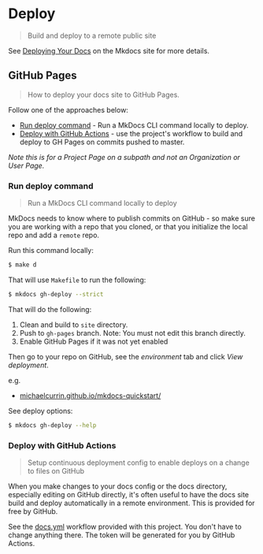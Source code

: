# Deploy
> Build and deploy to a remote public site


See [Deploying Your Docs](https://www.mkdocs.org/user-guide/deploying-your-docs/) on the Mkdocs site for more details.


## GitHub Pages
> How to deploy your docs site to GitHub Pages.

Follow one of the approaches below:

- [Run deploy command](#run-deploy-command) - Run a MkDocs CLI command locally to deploy.
- [Deploy with GitHub Actions](#deploy-with-github-actions) - use the project's workflow to build and deploy to GH Pages on commits pushed to master.


_Note this is for a Project Page on a subpath and not an Organization or User Page._

### Run deploy command
> Run a MkDocs CLI command locally to deploy

MkDocs needs to know where to publish commits on GitHub - so make sure you are working with a repo that you cloned, or that you initialize the local repo and add a `remote` repo.

Run this command locally:

```sh
$ make d
```

That will use `Makefile` to run the following:

```sh
$ mkdocs gh-deploy --strict
```

That will do the following:

1. Clean and build to `site` directory.
2. Push to `gh-pages` branch. Note: You must not edit this branch directly.
3. Enable GitHub Pages if it was not yet enabled

Then go to your repo on GitHub, see the *environment* tab and click _View deployment_.

e.g.

- [michaelcurrin.github.io/mkdocs-quickstart/](https://michaelcurrin.github.io/mkdocs-quickstart/)


See deploy options:

```sh
$ mkdocs gh-deploy --help
```

### Deploy with GitHub Actions
>  Setup continuous deployment config to enable deploys on a change to files on GitHub

When you make changes to your docs config or the docs directory, especially editing on GitHub directly, it's often useful to have the docs site build and deploy automatically in a remote environment. This is provided for free by GitHub.

See the [docs.yml](https://github.com/MichaelCurrin/mkdocs-quickstart/blob/master/.github/workflows/docs.yml) workflow provided with this project. You don't have to change anything there. The token will be generated for you by GitHub Actions.
